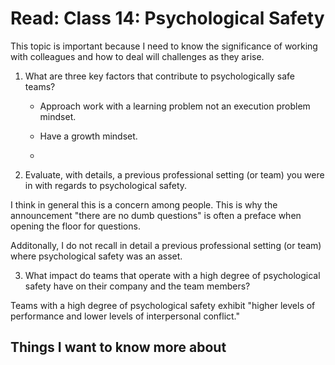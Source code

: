 
# Read: Class 14: Psychological Safety


This topic is important because I need to know the significance of working with colleagues and how to deal will challenges as they arise.

1. What are three key factors that contribute to psychologically safe teams?

    * Approach work with a learning problem not an execution problem mindset. 

    * Have a growth mindset.

    * 

2. Evaluate, with details, a previous professional setting (or team) you were in with regards to psychological safety.

I think in general this is a concern among people. This is why the announcement "there are no dumb questions" is often a preface when opening the floor for questions.

Additonally, I do not recall in detail a previous professional setting (or team) where psychological safety was an asset.


3. What impact do teams that operate with a high degree of psychological safety have on their company and the team members?

Teams with a high degree of psychological safety exhibit "higher levels of performance and lower levels of interpersonal conflict."

## Things I want to know more about